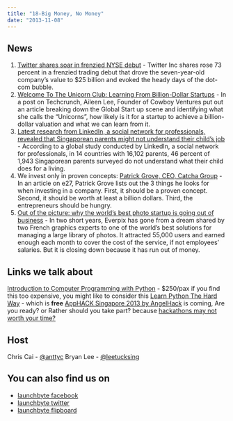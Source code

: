 ```yaml
---
title: "18-Big Money, No Money"
date: "2013-11-08"
---
```


## News

1. [Twitter shares soar in frenzied NYSE debut](http://www.reuters.com/article/2013/11/07/us-twitter-ipo-idUSBRE99N1AE20131107) - Twitter Inc shares rose 73 percent in a frenzied trading debut that drove the seven-year-old company’s value to $25 billion and evoked the heady days of the dot-com bubble.
2. [Welcome To The Unicorn Club: Learning From Billion-Dollar Startups](http://techcrunch.com/2013/11/02/welcome-to-the-unicorn-club/) - In a post on Techcrunch, Aileen Lee, Founder of Cowboy Ventures put out an article breaking down the Global Start up scene and identifying what she calls the “Unicorns”, how likely is it for a startup to achieve a billion-dollar valuation and what we can learn from it.
3. [Latest research from LinkedIn, a social network for professionals, revealed that Singaporean parents might not understand their child’s job](http://e27.co/2013/11/07/31-of-parents-in-singapore-think-entrepreneurship-is-top-career-path/) - According to a global study conducted by LinkedIn, a social network for professionals, in 14 countries with 16,102 parents, 46 percent of 1,943 Singaporean parents surveyed do not understand what their child does for a living.
4. We invest only in proven concepts: [Patrick Grove, CEO, Catcha Group](http://e27.co/2013/11/06/3-things-catcha-group-ceo-patrick-grove-looks-out-for-when-investing/) - In an article on e27, Patrick Grove lists out the 3 things he looks for when investing in a company. First, it should be a proven concept. Second, it should be worth at least a billion dollars. Third, the entrepreneurs should be hungry.
5. [Out of the picture: why the world’s best photo startup is going out of business](http://mobile.theverge.com/2013/11/5/5039216/everpix-life-and-death-inside-the-worlds-best-photo-startup) - In two short years, Everpix has gone from a dream shared by two French graphics experts to one of the world’s best solutions for managing a large library of photos. It attracted 55,000 users and earned enough each month to cover the cost of the service, if not employees’ salaries. But it is closing down because it has run out of money.

## Links we talk about

[Introduction to Computer Programming with Python](https://www.learnemy.com/groups/introduction-to-computer-programming-with-python) - $250/pax if you find this too expensive, you might like to consider this [Learn Python The Hard Way](http://learnpythonthehardway.org/book/) - which is **free** [AppHACK Singapore 2013 by AngelHack](http://www.youngupstarts.com/2013/10/03/singaporeevent-apphack-singapore-2013-by-angelhack/) is coming, Are you ready? or Rather should you take part? because [hackathons may not worth your time?](http://www.tomordonez.com/blog/2013/08/25/the-hackathon-experience-is-a-hack/)

## Host

Chris Cai - [@anttyc](https://twitter.com/AnttyC) Bryan Lee - [@leetucksing](https://twitter.com/leetucksing)

## You can also find us on

- [launchbyte facebook](https://www.facebook.com/Launchbyte)
- [launchbyte twitter](https://twitter.com/LaunchByte)
- [launchbyte flipboard](https://flipboard.com/section/launchbyte-bIWT8H)
